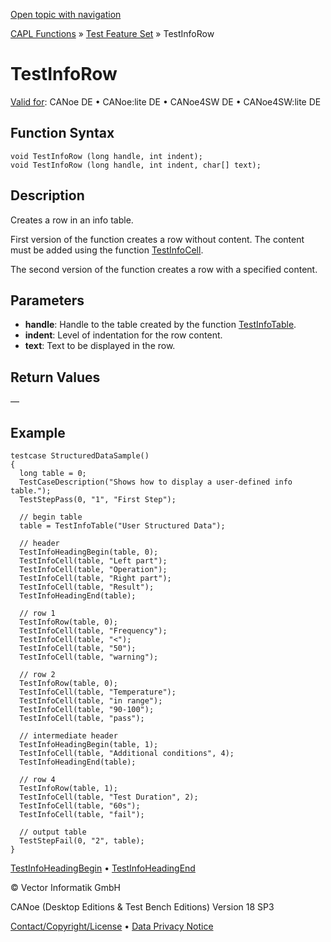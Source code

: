 [Open topic with navigation](../../../../../CANoeDEFamily.htm#Topics/CAPLFunctions/Test/Functions/CAPLfunctionTestInfoRow.md)

[CAPL Functions](../../CAPLfunctions.md) » [Test Feature Set](../CAPLfunctionsTFSOverview.md) » TestInfoRow

# TestInfoRow

[Valid for](../../../Shared/FeatureAvailability.md):  CANoe DE • CANoe:lite DE • CANoe4SW DE • CANoe4SW:lite DE

## Function Syntax

```plaintext
void TestInfoRow (long handle, int indent);
void TestInfoRow (long handle, int indent, char[] text);
```

## Description

Creates a row in an info table.

First version of the function creates a row without content. The content must be added using the function [TestInfoCell](CAPLfunctionTestInfoCell.md).

The second version of the function creates a row with a specified content.

## Parameters

- **handle**: Handle to the table created by the function [TestInfoTable](CAPLfunctionTestInfoTable.md).
- **indent**: Level of indentation for the row content.
- **text**: Text to be displayed in the row.

## Return Values

—

## Example

```plaintext
testcase StructuredDataSample()
{
  long table = 0;
  TestCaseDescription("Shows how to display a user-defined info table.");
  TestStepPass(0, "1", "First Step");

  // begin table
  table = TestInfoTable("User Structured Data");

  // header
  TestInfoHeadingBegin(table, 0);
  TestInfoCell(table, "Left part");
  TestInfoCell(table, "Operation");
  TestInfoCell(table, "Right part");
  TestInfoCell(table, "Result");
  TestInfoHeadingEnd(table);

  // row 1
  TestInfoRow(table, 0);
  TestInfoCell(table, "Frequency");
  TestInfoCell(table, "<");
  TestInfoCell(table, "50");
  TestInfoCell(table, "warning");

  // row 2
  TestInfoRow(table, 0);
  TestInfoCell(table, "Temperature");
  TestInfoCell(table, "in range");
  TestInfoCell(table, "90-100");
  TestInfoCell(table, "pass");

  // intermediate header
  TestInfoHeadingBegin(table, 1);
  TestInfoCell(table, "Additional conditions", 4);
  TestInfoHeadingEnd(table);

  // row 4
  TestInfoRow(table, 1);
  TestInfoCell(table, "Test Duration", 2);
  TestInfoCell(table, "60s");
  TestInfoCell(table, "fail");

  // output table
  TestStepFail(0, "2", table);
}
```

[TestInfoHeadingBegin](CAPLfunctionTestInfoHeadingBegin.md) • [TestInfoHeadingEnd](CAPLfunctionTestInfoHeadingEnd.md)

© Vector Informatik GmbH

CANoe (Desktop Editions & Test Bench Editions) Version 18 SP3

[Contact/Copyright/License](../../../Shared/ContactCopyrightLicense.md) • [Data Privacy Notice](https://www.vector.com/int/en/company/get-info/privacy-policy/)
